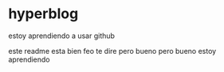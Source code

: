# hyperblog
estoy aprendiendo a usar github 

este readme esta bien feo te dire pero bueno 
pero bueno estoy aprendiendo 
